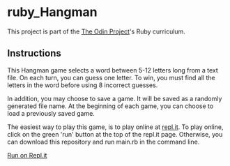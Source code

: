 # ruby_Hangman
This project is part of the [The Odin Project](https://www.theodinproject.com/paths/full-stack-ruby-on-rails/courses/ruby-programming/lessons/file-i-o-and-serialization-ruby-programming)'s Ruby curriculum. 

## Instructions
This Hangman game selects a word between 5-12 letters long from a text file. On each turn, you can guess one letter. To win, you must find all the letters in the word before using 8 incorrect guesses.

In addition, you may choose to save a game. It will be saved as a randomly generated file name. At the beginning of each game, you can choose to load a previously saved game.

The easiest way to play this game, is to play online at [repl.it](https://replit.com/@ViperFangs/Hangman#main.rb). To play online, click on the green 'run' button at the top of the repl.it page. Otherwise, you can download this repository and run main.rb in the command line. 

[Run on Repl.it](https://replit.com/@ViperFangs/Hangman#main.rb)